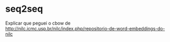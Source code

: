 # seq2seq


Explicar que peguei o cbow de http://nilc.icmc.usp.br/nilc/index.php/repositorio-de-word-embeddings-do-nilc